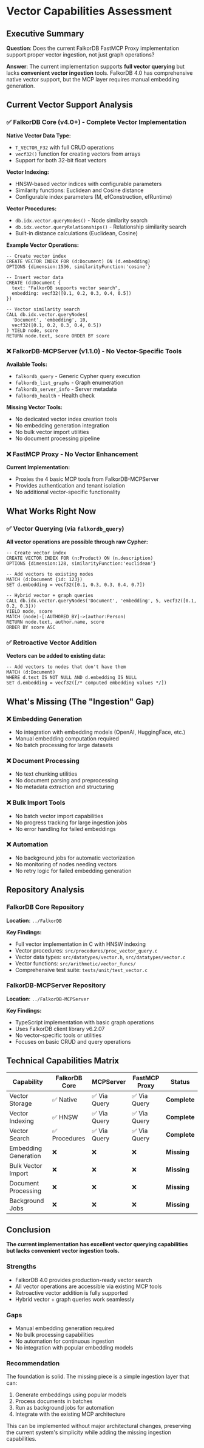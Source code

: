 # Vector Capabilities Assessment

## Executive Summary

**Question**: Does the current FalkorDB FastMCP Proxy implementation support proper vector ingestion, not just graph operations?

**Answer**: The current implementation supports **full vector querying** but lacks **convenient vector ingestion** tools. FalkorDB 4.0 has comprehensive native vector support, but the MCP layer requires manual embedding generation.

## Current Vector Support Analysis

### ✅ FalkorDB Core (v4.0+) - Complete Vector Implementation

**Native Vector Data Type:**
- `T_VECTOR_F32` with full CRUD operations
- `vecf32()` function for creating vectors from arrays
- Support for both 32-bit float vectors

**Vector Indexing:**
- HNSW-based vector indices with configurable parameters
- Similarity functions: Euclidean and Cosine distance
- Configurable index parameters (M, efConstruction, efRuntime)

**Vector Procedures:**
- `db.idx.vector.queryNodes()` - Node similarity search
- `db.idx.vector.queryRelationships()` - Relationship similarity search
- Built-in distance calculations (Euclidean, Cosine)

**Example Vector Operations:**
```cypher
-- Create vector index
CREATE VECTOR INDEX FOR (d:Document) ON (d.embedding) 
OPTIONS {dimension:1536, similarityFunction:'cosine'}

-- Insert vector data
CREATE (d:Document {
  text: "FalkorDB supports vector search", 
  embedding: vecf32([0.1, 0.2, 0.3, 0.4, 0.5])
})

-- Vector similarity search
CALL db.idx.vector.queryNodes(
  'Document', 'embedding', 10, 
  vecf32([0.1, 0.2, 0.3, 0.4, 0.5])
) YIELD node, score
RETURN node.text, score ORDER BY score
```

### ❌ FalkorDB-MCPServer (v1.1.0) - No Vector-Specific Tools

**Available Tools:**
- `falkordb_query` - Generic Cypher query execution
- `falkordb_list_graphs` - Graph enumeration
- `falkordb_server_info` - Server metadata
- `falkordb_health` - Health check

**Missing Vector Tools:**
- No dedicated vector index creation tools
- No embedding generation integration
- No bulk vector import utilities
- No document processing pipeline

### ❌ FastMCP Proxy - No Vector Enhancement

**Current Implementation:**
- Proxies the 4 basic MCP tools from FalkorDB-MCPServer
- Provides authentication and tenant isolation
- No additional vector-specific functionality

## What Works Right Now

### ✅ Vector Querying (via `falkordb_query`)

**All vector operations are possible through raw Cypher:**

```cypher
-- Create vector index
CREATE VECTOR INDEX FOR (n:Product) ON (n.description) 
OPTIONS {dimension:128, similarityFunction:'euclidean'}

-- Add vectors to existing nodes
MATCH (d:Document {id: 123})
SET d.embedding = vecf32([0.1, 0.3, 0.3, 0.4, 0.7])

-- Hybrid vector + graph queries
CALL db.idx.vector.queryNodes('Document', 'embedding', 5, vecf32([0.1, 0.2, 0.3])) 
YIELD node, score
MATCH (node)-[:AUTHORED_BY]->(author:Person)
RETURN node.text, author.name, score
ORDER BY score ASC
```

### ✅ Retroactive Vector Addition

**Vectors can be added to existing data:**
```cypher
-- Add vectors to nodes that don't have them
MATCH (d:Document) 
WHERE d.text IS NOT NULL AND d.embedding IS NULL
SET d.embedding = vecf32([/* computed embedding values */])
```

## What's Missing (The "Ingestion" Gap)

### ❌ Embedding Generation
- No integration with embedding models (OpenAI, HuggingFace, etc.)
- Manual embedding computation required
- No batch processing for large datasets

### ❌ Document Processing
- No text chunking utilities
- No document parsing and preprocessing
- No metadata extraction and structuring

### ❌ Bulk Import Tools
- No batch vector import capabilities
- No progress tracking for large ingestion jobs
- No error handling for failed embeddings

### ❌ Automation
- No background jobs for automatic vectorization
- No monitoring of nodes needing vectors
- No retry logic for failed embedding generation

## Repository Analysis

### FalkorDB Core Repository
**Location**: `../FalkorDB`

**Key Findings:**
- Full vector implementation in C with HNSW indexing
- Vector procedures: `src/procedures/proc_vector_query.c`
- Vector data types: `src/datatypes/vector.h`, `src/datatypes/vector.c`
- Vector functions: `src/arithmetic/vector_funcs/`
- Comprehensive test suite: `tests/unit/test_vector.c`

### FalkorDB-MCPServer Repository
**Location**: `../FalkorDB-MCPServer`

**Key Findings:**
- TypeScript implementation with basic graph operations
- Uses FalkorDB client library v6.2.07
- No vector-specific tools or utilities
- Focuses on basic CRUD and query operations

## Technical Capabilities Matrix

| Capability | FalkorDB Core | MCPServer | FastMCP Proxy | Status |
|------------|---------------|-----------|---------------|---------|
| Vector Storage | ✅ Native | ✅ Via Query | ✅ Via Query | **Complete** |
| Vector Indexing | ✅ HNSW | ✅ Via Query | ✅ Via Query | **Complete** |
| Vector Search | ✅ Procedures | ✅ Via Query | ✅ Via Query | **Complete** |
| Embedding Generation | ❌ | ❌ | ❌ | **Missing** |
| Bulk Vector Import | ❌ | ❌ | ❌ | **Missing** |
| Document Processing | ❌ | ❌ | ❌ | **Missing** |
| Background Jobs | ❌ | ❌ | ❌ | **Missing** |

## Conclusion

**The current implementation has excellent vector querying capabilities but lacks convenient vector ingestion tools.**

### Strengths
- FalkorDB 4.0 provides production-ready vector search
- All vector operations are accessible via existing MCP tools
- Retroactive vector addition is fully supported
- Hybrid vector + graph queries work seamlessly

### Gaps
- Manual embedding generation required
- No bulk processing capabilities
- No automation for continuous ingestion
- No integration with popular embedding models

### Recommendation
The foundation is solid. The missing piece is a simple ingestion layer that can:
1. Generate embeddings using popular models
2. Process documents in batches
3. Run as background jobs for automation
4. Integrate with the existing MCP architecture

This can be implemented without major architectural changes, preserving the current system's simplicity while adding the missing ingestion capabilities.